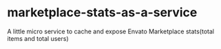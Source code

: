 # marketplace-stats-as-a-service
A little micro service to cache and expose Envato Marketplace stats(total items and total users)

